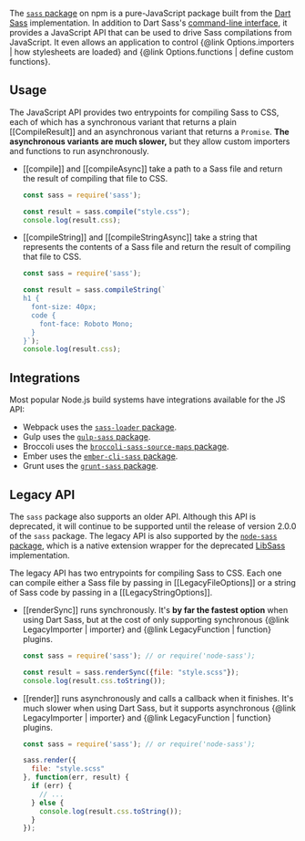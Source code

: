 The [`sass` package] on npm is a pure-JavaScript package built from the [Dart
Sass] implementation. In addition to Dart Sass's [command-line interface], it
provides a JavaScript API that can be used to drive Sass compilations from
JavaScript. It even allows an application to control {@link Options.importers |
how stylesheets are loaded} and {@link Options.functions | define custom
functions}.

[`sass` package]: https://www.npmjs.com/package/sass
[Dart Sass]: https://sass-lang.com/dart-sass
[command-line interface]: https://sass-lang.com/documentation/cli/dart-sass

## Usage

The JavaScript API provides two entrypoints for compiling Sass to CSS, each of
which has a synchronous variant that returns a plain [[CompileResult]] and an
asynchronous variant that returns a `Promise`. **The asynchronous variants are
much slower,** but they allow custom importers and functions to run
asynchronously.

* [[compile]] and [[compileAsync]] take a path to a Sass file and return the
  result of compiling that file to CSS. 

  ```js
  const sass = require('sass');

  const result = sass.compile("style.css");
  console.log(result.css);
  ```

* [[compileString]] and [[compileStringAsync]] take a string that represents the
  contents of a Sass file and return the result of compiling that file to CSS.

  ```js
  const sass = require('sass');

  const result = sass.compileString(`
  h1 {
    font-size: 40px;
    code {
      font-face: Roboto Mono;
    }
  }`);
  console.log(result.css);
  ```

## Integrations

Most popular Node.js build systems have integrations available for the JS API:

* Webpack uses the [`sass-loader` package].
* Gulp uses the [`gulp-sass` package].
* Broccoli uses the [`broccoli-sass-source-maps` package].
* Ember uses the [`ember-cli-sass` package].
* Grunt uses the [`grunt-sass` package].

[`sass-loader` package]: https://www.npmjs.com/package/sass-loader
[`gulp-sass` package]: https://www.npmjs.com/package/gulp-sass
[`broccoli-sass-source-maps` package]: https://www.npmjs.com/package/broccoli-sass-source-maps
[`ember-cli-sass` package]: https://www.npmjs.com/package/ember-cli-sass
[`grunt-sass` package]: https://www.npmjs.com/package/grunt-sass

## Legacy API

The `sass` package also supports an older API. Although this API is deprecated,
it will continue to be supported until the release of version 2.0.0 of the
`sass` package. The legacy API is also supported by the [`node-sass` package],
which is a native extension wrapper for the deprecated [LibSass] implementation.

[`node-sass` package]: https://www.npmjs.com/package/node-sass
[LibSass]: https://sass-lang.com/libsass

The legacy API has two entrypoints for compiling Sass to CSS. Each one can
compile either a Sass file by passing in [[LegacyFileOptions]] or a string of
Sass code by passing in a [[LegacyStringOptions]].

* [[renderSync]] runs synchronously. It's **by far the fastest option** when
  using Dart Sass, but at the cost of only supporting synchronous {@link
  LegacyImporter | importer} and {@link LegacyFunction | function} plugins.
  
  ```js
  const sass = require('sass'); // or require('node-sass');

  const result = sass.renderSync({file: "style.scss"});
  console.log(result.css.toString());
  ```

* [[render]] runs asynchronously and calls a callback when it finishes. It's
  much slower when using Dart Sass, but it supports asynchronous {@link
  LegacyImporter | importer} and {@link LegacyFunction | function} plugins.

  ```js
  const sass = require('sass'); // or require('node-sass');

  sass.render({
    file: "style.scss"
  }, function(err, result) {
    if (err) {
      // ...
    } else {
      console.log(result.css.toString());
    }
  });
  ```
